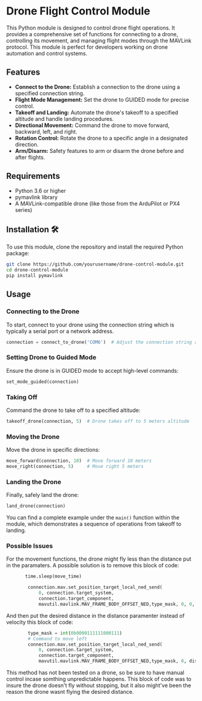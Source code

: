 # Drone Flight Control Module 

This Python module is designed to control drone flight operations. It provides a comprehensive set of functions for connecting to a drone, controlling its movement, and managing flight modes through the MAVLink protocol. This module is perfect for developers working on drone automation and control systems.

## Features 

- **Connect to the Drone:** Establish a connection to the drone using a specified connection string.
- **Flight Mode Management:** Set the drone to GUIDED mode for precise control.
- **Takeoff and Landing:** Automate the drone's takeoff to a specified altitude and handle landing procedures.
- **Directional Movement:** Command the drone to move forward, backward, left, and right.
- **Rotation Control:** Rotate the drone to a specific angle in a designated direction.
- **Arm/Disarm:** Safety features to arm or disarm the drone before and after flights.

## Requirements 

- Python 3.6 or higher
- pymavlink library
- A MAVLink-compatible drone (like those from the ArduPilot or PX4 series)

## Installation 🛠

To use this module, clone the repository and install the required Python package:

```bash
git clone https://github.com/yourusername/drone-control-module.git
cd drone-control-module
pip install pymavlink
```

## Usage 

### Connecting to the Drone

To start, connect to your drone using the connection string which is typically a serial port or a network address.

```python
connection = connect_to_drone('COM6')  # Adjust the connection string as needed
```

### Setting Drone to Guided Mode

Ensure the drone is in GUIDED mode to accept high-level commands:

```python
set_mode_guided(connection)
```

### Taking Off

Command the drone to take off to a specified altitude:

```python
takeoff_drone(connection, 5)  # Drone takes off to 5 meters altitude
```

### Moving the Drone

Move the drone in specific directions:

```python
move_forward(connection, 10)  # Move forward 10 meters
move_right(connection, 5)     # Move right 5 meters
```

### Landing the Drone

Finally, safely land the drone:

```python
land_drone(connection)
```

You can find a complete example under the `main()` function within the module, which demonstrates a sequence of operations from takeoff to landing.

### Possible Issues

For the movement functions, the drone might fly less than the distance put in the paramaters. A possible solution is to remove this block of code: 
```python
       time.sleep(move_time)

        connection.mav.set_position_target_local_ned_send(
            0, connection.target_system,
            connection.target_component,
            mavutil.mavlink.MAV_FRAME_BODY_OFFSET_NED,type_mask, 0, 0, 0, 0, 0, 0, 0, 0, 0, 0, 0 )
```
And then put the desired distance in the distance paramenter instead of velocity this block of code:

```python
        type_mask = int(0b0000111111000111)
        # Command to move left
        connection.mav.set_position_target_local_ned_send(
            0, connection.target_system,
            connection.target_component,
            mavutil.mavlink.MAV_FRAME_BODY_OFFSET_NED,type_mask, 0, distance, 0, 0, 0, 0, 0, 0, 0, 0, 0 )
```


This method has not been tested on a drone, so be sure to have manual control incase somthing unpredictable happens. This block of code was to insure the drone doesn't fly without stopping, but it also might've been the reason the drone wasnt flying the desired distance.
